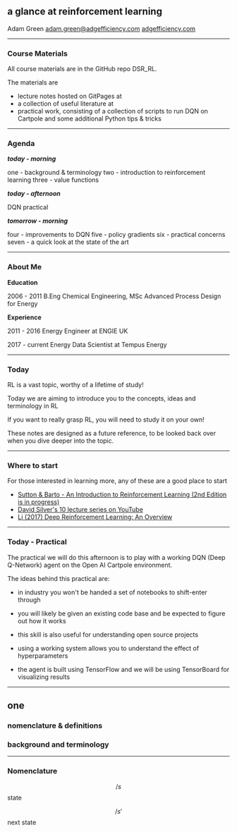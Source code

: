## a glance at reinforcement learning

Adam Green
[adam.green@adgefficiency.com](adam.green@adgefficiency.com)
[adgefficiency.com](http://adgefficiency.com)

---

### Course Materials

All course materials are in the GitHub repo DSR_RL.

The materials are
- lecture notes hosted on GitPages at
- a collection of useful literature at
- practical work, consisting of a collection of scripts to run DQN on Cartpole and some additional Python tips & tricks

---

### Agenda

***today - morning***

one - background & terminology
two - introduction to reinforcement learning
three - value functions

***today - afternoon***

DQN practical

***tomorrow - morning***

four - improvements to DQN
five - policy gradients
six - practical concerns
seven - a quick look at the state of the art

---

### About Me

**Education** 

2006 - 2011 B.Eng Chemical Engineering, MSc Advanced Process Design for Energy

**Experience**  

2011 - 2016 Energy Engineer at ENGIE UK

2017 - current Energy Data Scientist at Tempus Energy

---

### Today

RL is a vast topic, worthy of a lifetime of study!  

Today we are aiming to introduce you to the concepts, ideas and terminology in RL

If you want to really grasp RL, you will need to study it on your own!

These notes are designed as a future reference, to be looked back over when you dive deeper into the topic.

---

### Where to start
For those interested in learning more, any of these are a good place to start
- [Sutton & Barto - An Introduction to Reinforcement Learning (2nd Edition is in
  progress)](http://incompleteideas.net/book/bookdraft2017nov5.pdf)
- [David Silver's 10 lecture series on YouTube](https://www.youtube.com/watch?v=2pWv7GOvuf0)
- [Li (2017) Deep Reinforcement Learning: An Overview](https://arxiv.org/abs/1701.07274)

---

### Today - Practical

The practical we will do this afternoon is to play with a working DQN (Deep Q-Network) agent on the Open AI Cartpole
environment.

The ideas behind this practical are:
- in industry you won't be handed a set of notebooks to shift-enter through

- you will likely be given an existing code base and be expected to figure out how it works

- this skill is also useful for understanding open source projects

- using a working system allows you to understand the effect of hyperparameters

- the agent is built using TensorFlow and we will be using TensorBoard for visualizing results

---

## one
### nomenclature & definitions
### background and terminology

---

### Nomenclature

$$/s$$ state

$$/s'$$ next state
